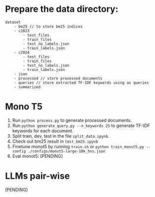 # Prepare the data directory:
```
dataset
    - bm25 // to store bm25 indices
    - c2023
        - test_files
        - train_files
        - test_no_labels.json
        - train_labels.json
    - c2024
        - test_files
        - train_files
        - test_no_labels.json
        - train_labels.json
    - json
    - processed // store processed documents
    - queries // store extracted TF-IDF keywords using as queries
    - summarized
```

# Mono T5
1. Run `python process.py` to generate processed documents.
2. Run `python generate_query.py --n_keywords 25` to generate TF-IDF keywords for each document.
3. Split train, dev, test in the file `split_data.ipynb.`
4. Check out bm25 result in `test_bm25.ipynb`
5. Finetune  monot5 by running `train.sh` or `python train_monot5.py --config ./configs/monot5-large-10k_hns.json` 
6. Eval monot5: [PENDING]

# LLMs pair-wise
[PENDING]
